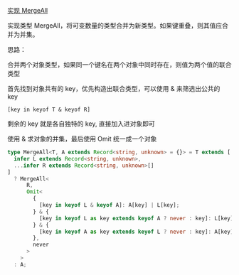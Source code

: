 [实现 MergeAll](https://github.com/type-challenges/type-challenges/blob/main/questions/27932-medium-mergeall/README.md)

实现类型 MergeAll<T>，将可变数量的类型合并为新类型。如果键重叠，则其值应合并为并集。

思路：

合并两个对象类型，如果同一个键名在两个对象中同时存在，则值为两个值的联合类型

首先找到对象共有的 key，优先构造出联合类型，可以使用 & 来筛选出公共的 key

`[key in keyof T & keyof R]`

剩余的 key 就是各自独特的 key, 直接加入进对象即可

使用 & 求对象的并集，最后使用 Omit 统一成一个对象

```ts
type MergeAll<T, A extends Record<string, unknown> = {}> = T extends [
  infer L extends Record<string, unknown>,
  ...infer R extends Record<string, unknown>[]
]
  ? MergeAll<
      R,
      Omit<
        {
          [key in keyof L & keyof A]: A[key] | L[key];
        } & {
          [key in keyof L as key extends keyof A ? never : key]: L[key];
        } & {
          [key in keyof A as key extends keyof L ? never : key]: A[key];
        },
        never
      >
    >
  : A;
```
